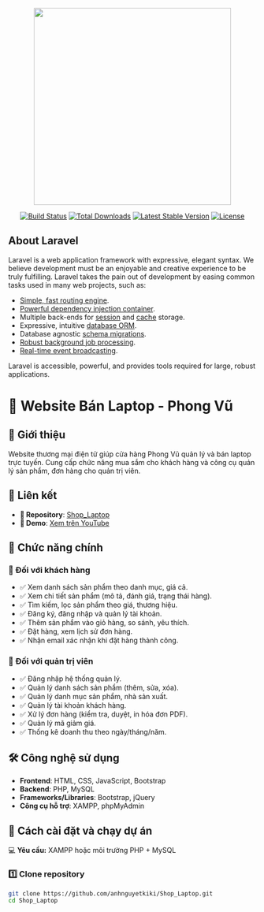 <p align="center"><a href="https://laravel.com" target="_blank"><img src="https://raw.githubusercontent.com/laravel/art/master/logo-lockup/5%20SVG/2%20CMYK/1%20Full%20Color/laravel-logolockup-cmyk-red.svg" width="400"></a></p>

<p align="center">
<a href="https://travis-ci.org/laravel/framework"><img src="https://travis-ci.org/laravel/framework.svg" alt="Build Status"></a>
<a href="https://packagist.org/packages/laravel/framework"><img src="https://img.shields.io/packagist/dt/laravel/framework" alt="Total Downloads"></a>
<a href="https://packagist.org/packages/laravel/framework"><img src="https://img.shields.io/packagist/v/laravel/framework" alt="Latest Stable Version"></a>
<a href="https://packagist.org/packages/laravel/framework"><img src="https://img.shields.io/packagist/l/laravel/framework" alt="License"></a>
</p>

## About Laravel

Laravel is a web application framework with expressive, elegant syntax. We believe development must be an enjoyable and creative experience to be truly fulfilling. Laravel takes the pain out of development by easing common tasks used in many web projects, such as:

- [Simple, fast routing engine](https://laravel.com/docs/routing).
- [Powerful dependency injection container](https://laravel.com/docs/container).
- Multiple back-ends for [session](https://laravel.com/docs/session) and [cache](https://laravel.com/docs/cache) storage.
- Expressive, intuitive [database ORM](https://laravel.com/docs/eloquent).
- Database agnostic [schema migrations](https://laravel.com/docs/migrations).
- [Robust background job processing](https://laravel.com/docs/queues).
- [Real-time event broadcasting](https://laravel.com/docs/broadcasting).

Laravel is accessible, powerful, and provides tools required for large, robust applications.
# 🛒 Website Bán Laptop - Phong Vũ  

## 📌 Giới thiệu  
Website thương mại điện tử giúp cửa hàng Phong Vũ quản lý và bán laptop trực tuyến. Cung cấp chức năng mua sắm cho khách hàng và công cụ quản lý sản phẩm, đơn hàng cho quản trị viên.  

## 🔗 Liên kết  
- **📂 Repository**: [Shop_Laptop](https://github.com/anhnguyetkiki/Shop_Laptop)  
- **🎥 Demo**: [Xem trên YouTube](https://youtu.be/3YGAJRVecsI)  

## 🚀 Chức năng chính  

### 👥 Đối với khách hàng  
- ✅ Xem danh sách sản phẩm theo danh mục, giá cả.  
- ✅ Xem chi tiết sản phẩm (mô tả, đánh giá, trạng thái hàng).  
- ✅ Tìm kiếm, lọc sản phẩm theo giá, thương hiệu.  
- ✅ Đăng ký, đăng nhập và quản lý tài khoản.  
- ✅ Thêm sản phẩm vào giỏ hàng, so sánh, yêu thích.  
- ✅ Đặt hàng, xem lịch sử đơn hàng.  
- ✅ Nhận email xác nhận khi đặt hàng thành công.  

### 🔑 Đối với quản trị viên  
- ✅ Đăng nhập hệ thống quản lý.  
- ✅ Quản lý danh sách sản phẩm (thêm, sửa, xóa).  
- ✅ Quản lý danh mục sản phẩm, nhà sản xuất.  
- ✅ Quản lý tài khoản khách hàng.  
- ✅ Xử lý đơn hàng (kiểm tra, duyệt, in hóa đơn PDF).  
- ✅ Quản lý mã giảm giá.  
- ✅ Thống kê doanh thu theo ngày/tháng/năm.  

## 🛠️ Công nghệ sử dụng  
- **Frontend**: HTML, CSS, JavaScript, Bootstrap  
- **Backend**: PHP, MySQL  
- **Frameworks/Libraries**: Bootstrap, jQuery  
- **Công cụ hỗ trợ**: XAMPP, phpMyAdmin  

## 📌 Cách cài đặt và chạy dự án  

💻 **Yêu cầu:** XAMPP hoặc môi trường PHP + MySQL  

### 1️⃣ Clone repository  
```bash
git clone https://github.com/anhnguyetkiki/Shop_Laptop.git
cd Shop_Laptop
